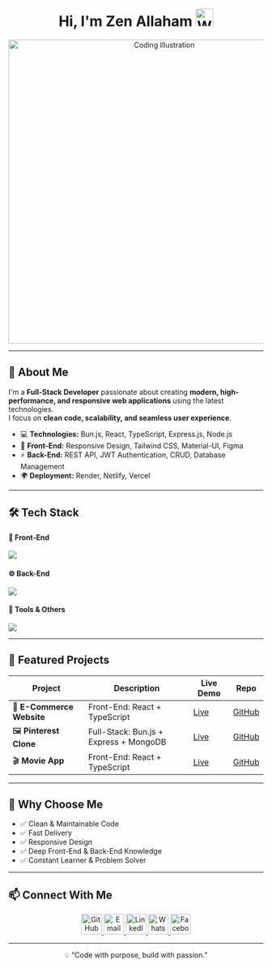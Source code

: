 <h1 align="center">Hi, I'm Zen Allaham <img src="https://media.giphy.com/media/xUPGcoo3H57e4K8A2Y/giphy.gif" width="35" alt="Waving Hand" /></h1>

<p align="center">
  <img src="https://cdn.dribbble.com/users/1162077/screenshots/6240894/programming.gif" width="600" alt="Coding Illustration"/>
</p>

---

## 🧠 About Me
I'm a **Full-Stack Developer** passionate about creating **modern, high-performance, and responsive web applications** using the latest technologies.  
I focus on **clean code, scalability, and seamless user experience**.

- 💻 **Technologies:** Bun.js, React, TypeScript, Express.js, Node.js  
- 🎨 **Front-End:** Responsive Design, Tailwind CSS, Material-UI, Figma  
- ⚡ **Back-End:** REST API, JWT Authentication, CRUD, Database Management  
- 🌍 **Deployment:** Render, Netlify, Vercel  

---

## 🛠️ Tech Stack

#### 🚀 Front-End
<p align="left">
  <img src="https://skillicons.dev/icons?i=html,css,js,ts,react,nextjs,tailwind,redux" />
</p>

#### ⚙️ Back-End
<p align="left">
  <img src="https://skillicons.dev/icons?i=nodejs,express,mongodb,postgres,bun" />
</p>

#### 🧰 Tools & Others
<p align="left">
  <img src="https://skillicons.dev/icons?i=git,github,vscode,figma,postman" />
</p>

---

## 💼 Featured Projects

| Project | Description | Live Demo | Repo |
|---------|-------------|-----------|------|
| 🛒 **E-Commerce Website** | Front-End: React + TypeScript | [Live](https://your-ecommerce-site.com) | [GitHub](https://github.com/ZenZN99/Amazon-store) |
| 🖼️ **Pinterest Clone** | Full-Stack: Bun.js + Express + MongoDB | [Live](https://your-pinterest-clone.netlify.app) | [GitHub](https://github.com/ZenZN99/Pinterest-clone) |
| 🎬 **Movie App** | Front-End: React + TypeScript | [Live](https://movies-app-1o.netlify.app/) | [GitHub](https://github.com/ZenZN99/Movie-App) |

---

## 🌟 Why Choose Me
- ✅ Clean & Maintainable Code  
- ✅ Fast Delivery  
- ✅ Responsive Design  
- ✅ Deep Front-End & Back-End Knowledge  
- ✅ Constant Learner & Problem Solver  

---

## 📫 Connect With Me
<p align="center">
  <a href="https://github.com/ZenZN99" target="_blank">
    <img src="https://skillicons.dev/icons?i=github" width="40" alt="GitHub"/>
  </a>
  <a href="mailto:hxfhfucicic@gmail.com" target="_blank">
    <img src="https://cdn-icons-png.flaticon.com/512/732/732200.png" width="40" alt="Email"/>
  </a>
  <a href="https://www.linkedin.com/in/zen-allaham-789907370/" target="_blank">
    <img src="https://skillicons.dev/icons?i=linkedin" width="40" alt="LinkedIn"/>
  </a>
  <a href="https://wa.me/905546726683" target="_blank">
    <img src="https://cdn-icons-png.flaticon.com/512/733/733585.png" width="40" alt="WhatsApp"/>
  </a>
  <a href="https://www.facebook.com/profile.php?id=61579430121762" target="_blank">
    <img src="https://cdn-icons-png.flaticon.com/512/733/733547.png" width="40" alt="Facebook"/>
  </a>
</p>

---

<p align="center">
  💡 “Code with purpose, build with passion.”  
</p>
